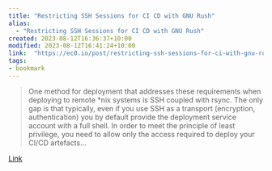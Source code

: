 ```yaml
---
title: "Restricting SSH Sessions for CI CD with GNU Rush"
alias:
  - "Restricting SSH Sessions for CI CD with GNU Rush"
created: 2023-08-12T16:36:37+10:00
modified: 2023-08-12T16:41:24+10:00
link:  "https://ec0.io/post/restricting-ssh-sessions-for-ci-with-gnu-rush/"
tags:
- bookmark
---
```


> One method for deployment that addresses these requirements when deploying to remote *nix systems is SSH coupled with rsync. The only gap is that typically, even if you use SSH as a transport (encryption, authentication) you by default provide the deployment service account with a full shell. In order to meet the principle of least privilege, you need to allow only the access required to deploy your CI/CD artefacts…

[Link](https://ec0.io/post/restricting-ssh-sessions-for-ci-with-gnu-rush/)